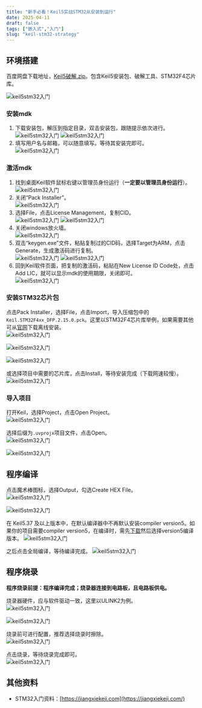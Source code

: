 ```yaml
---
title: "新手必看！Keil5实战STM32从安装到运行"
date: 2025-04-11
draft: false
tags: ["嵌入式","入门"]
slug: "keil-stm32-strategy"
---
```




## 环境搭建
百度网盘下载地址，[Keil5破解.zip](https://pan.baidu.com/s/16chMaBUI2UnYyXKaYWmQyA?pwd=8888)。包含Keil5安装包、破解工具、STM32F4芯片库。

![keil5stm32入门](/posts/annex/images/essays/keil5stm32入门-001.png)

### 安装mdk
1. 下载安装包，解压到指定目录，双击安装包，跟随提示依次进行。<br>
    ![keil5stm32入门](/posts/annex/images/essays/keil5stm32入门-002.png)
    ![keil5stm32入门](/posts/annex/images/essays/keil5stm32入门-003.png)
2. 填写用户名与邮箱，可以随意填写。等待其安装完即可。<br>
    ![keil5stm32入门](/posts/annex/images/essays/keil5stm32入门-004.png)

### 激活mdk
1. 找到桌面Keil软件鼠标右键以管理员身份运行（**一定要以管理员身份运行**）。<br>
    ![keil5stm32入门](/posts/annex/images/essays/keil5stm32入门-005.png)
2. 关闭“Pack Installer”。<br>
    ![keil5stm32入门](/posts/annex/images/essays/keil5stm32入门-006.png)
3. 选择File，点击License Management，复制CID。<br>
    ![keil5stm32入门](/posts/annex/images/essays/keil5stm32入门-007.png)
    ![keil5stm32入门](/posts/annex/images/essays/keil5stm32入门-008.png)
4. 关闭windows放火墙。<br>
    ![keil5stm32入门](/posts/annex/images/essays/keil5stm32入门-012.png)
5. 双击“keygen.exe”文件，粘贴复制过的CID码，选择Target为ARM，点击Generate，生成激活码进行复制。<br>
    ![keil5stm32入门](/posts/annex/images/essays/keil5stm32入门-009.png)
    ![keil5stm32入门](/posts/annex/images/essays/keil5stm32入门-010.png)
6. 回到Keil软件页面，把复制的激活码，粘贴在New License ID Code处，点击Add LIC，就可以显示mdk的使用期限，关闭即可。<br>
    ![keil5stm32入门](/posts/annex/images/essays/keil5stm32入门-011.png)

### 安装STM32芯片包
点击Pack Installer，选择File，点击Import，导入压缩包中的`Keil.STM32F4xx_DFP.2.15.0.pck`。这里以STM32F4芯片库举例，如果需要其他可从[官网](https://www.keil.arm.com/packs/)下载离线安装。<br>
![keil5stm32入门](/posts/annex/images/essays/keil5stm32入门-013.png)

![keil5stm32入门](/posts/annex/images/essays/keil5stm32入门-014.png)

![keil5stm32入门](/posts/annex/images/essays/keil5stm32入门-015.png)
   
或选择项目中需要的芯片库，点击Install，等待安装完成（下载网速较慢）。<br>
![keil5stm32入门](/posts/annex/images/essays/keil5stm32入门-016.png)

### 导入项目
打开Keil，选择Project，点击Open Project。<br>
![keil5stm32入门](/posts/annex/images/essays/keil5stm32入门-017.png)

选择后缀为`.uvprojx`项目文件，点击Open。<br>
![keil5stm32入门](/posts/annex/images/essays/keil5stm32入门-018.png)

![keil5stm32入门](/posts/annex/images/essays/keil5stm32入门-019.png)


## 程序编译
点击魔术棒图标，选择Output，勾选Create HEX File。<br>
![keil5stm32入门](/posts/annex/images/essays/keil5stm32入门-020.png)

![keil5stm32入门](/posts/annex/images/essays/keil5stm32入门-021.png)

在 Keil5.37 及以上版本中，在默认编译器中不再默认安装compiler version5。如果你的项目需要compiler version5，在编译时，需先[下载](https://pan.baidu.com/s/17OPf4e3_MvR4pDld3uf3eg?pwd=8888)然后选择version5编译版本。
![keil5stm32入门](/posts/annex/images/essays/keil5stm32入门-022.png)

之后点击全局编译，等待编译完成。
![keil5stm32入门](/posts/annex/images/essays/keil5stm32入门-023.png)

## 程序烧录
**程序烧录前提：程序编译完成；烧录器连接到电路板，且电路板供电。**

烧录器硬件，应与软件驱动一致，这里以ULINK2为例。<br>
![keil5stm32入门](/posts/annex/images/essays/keil5stm32入门-024.png)

![keil5stm32入门](/posts/annex/images/essays/keil5stm32入门-025.png)

烧录前可进行配置，推荐选择烧录时擦除。<br>
![keil5stm32入门](/posts/annex/images/essays/keil5stm32入门-026.png)

点击烧录，等待烧录完成即可。<br>
![keil5stm32入门](/posts/annex/images/essays/keil5stm32入门-027.png)

## 其他资料
- STM32入门资料：[https://jiangxiekeji.com](https://jiangxiekeji.com/)

